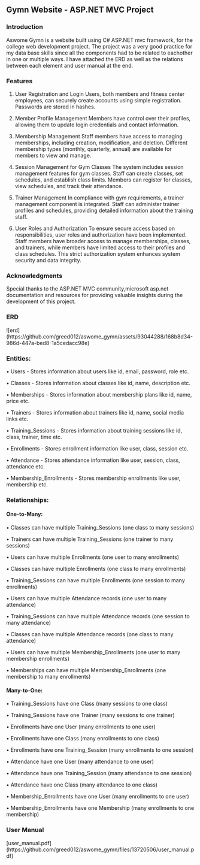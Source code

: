 <h2>Gymn Website - ASP.NET MVC Project</h2>

<h3>Introduction</h3>
Aswome Gymn is a website built using C# ASP.NET mvc framework, for the college web development project. The project was a very good practice for my data base skills since all the components had to be related to eachother in one or multiple ways. I have attached the ERD as well as the relations between each element and user manual at the end.

<h3>Features</h3>

1. User Registration and Login
 Users, both members and fitness center employees, can securely create accounts using simple registration. Passwords are stored in hashes.

2. Member Profile Management
Members have control over their profiles, allowing them to update login credentials and contact information.

4. Membership Management
Staff members have access to managing memberships, including creation, modification, and deletion. Different membership types (monthly, quarterly, annual) are available for members to view and manage.

5. Session Management for Gym Classes
The system includes session management features for gym classes. Staff can create classes, set schedules, and establish class limits. Members can register for classes, view schedules, and track their attendance.

6. Trainer Management
In compliance with gym requirements, a trainer management component is integrated. Staff can administer trainer profiles and schedules, providing detailed information about the training staff.

7. User Roles and Authorization
To ensure secure access based on responsibilities, user roles and authorization have been implemented. Staff members have broader access to manage memberships, classes, and trainers, while members have limited access to their profiles and class schedules. This strict authorization system enhances system security and data integrity.


<h3>Acknowledgments</h3>
Special thanks to the ASP.NET MVC community,microsoft asp.net documentation and resources for providing valuable insights during the development of this project.

<br>
<H3>ERD</H3>
![erd](https://github.com/greed012/aswome_gymn/assets/93044288/168b8d34-986d-447a-bed8-1a5cedacc98e)
<h3>Entities:</h3>
• Users - Stores information about users like id, email, password, role etc.

• Classes - Stores information about classes like id, name, description etc.

• Memberships - Stores information about membership plans like id, name, price etc.

• Trainers - Stores information about trainers like id, name, social media links etc.

• Training_Sessions - Stores information about training sessions like id, class, trainer, time etc.

• Enrollments - Stores enrollment information like user, class, session etc.

• Attendance - Stores attendance information like user, session, class, attendance etc.

• Membership_Enrollments - Stores membership enrollments like user, membership etc.

<h3>Relationships:</h3>
<h4>One-to-Many:</h4>
• Classes can have multiple Training_Sessions (one class to many sessions)

• Trainers can have multiple Training_Sessions (one trainer to many sessions)

• Users can have multiple Enrollments (one user to many enrollments)

• Classes can have multiple Enrollments (one class to many enrollments)

• Training_Sessions can have multiple Enrollments (one session to many enrollments)

• Users can have multiple Attendance records (one user to many attendance)

• Training_Sessions can have multiple Attendance records (one session to many attendance)

• Classes can have multiple Attendance records (one class to many attendance)

• Users can have multiple Membership_Enrollments (one user to many membership enrollments)

• Memberships can have multiple Membership_Enrollments (one membership to many enrollments)

<h4>Many-to-One:</h4>
• Training_Sessions have one Class (many sessions to one class)

• Training_Sessions have one Trainer (many sessions to one trainer)

• Enrollments have one User (many enrollments to one user)

• Enrollments have one Class (many enrollments to one class)

• Enrollments have one Training_Session (many enrollments to one session)

• Attendance have one User (many attendance to one user)

• Attendance have one Training_Session (many attendance to one session)

• Attendance have one Class (many attendance to one class)

• Membership_Enrollments have one User (many enrollments to one user)

• Membership_Enrollments have one Membership (many enrollments to one membership)

<h3>User Manual</h3>
[user_manual.pdf](https://github.com/greed012/aswome_gymn/files/13720506/user_manual.pdf)

